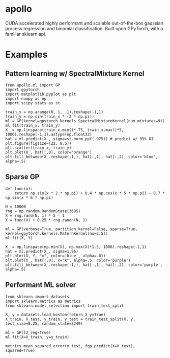 # apollo
CUDA accelerated highly performant and scalable out-of-the-box gaussian process regression and binomial classification. Built upon GPyTorch, with a familiar sklearn api.

# Examples
## Pattern learning w/ SpectralMixture Kernel
```
from apollo.ml import GP
import gpytorch
import matplotlib.pyplot as plt
import numpy as np
import scipy.stats as st

train_x = np.arange(0, 1, .1).reshape(-1,1)
train_y = np.sin(train_x * (2 * np.pi))
ml = GP(kernel=gpytorch.kernels.SpectralMixtureKernel(num_mixtures=9))
ml.fit(train_x, train_y)
X_ = np.linspace(train_x.min()*.75, train_x.max()*5, 1000).reshape(-1,1).astype(np.float32)
hat = ml.predict(X_, sigma=st.norm.ppf(.975)) # predict w/ 95% UI
plt.figure(figsize=(22, 8.5))
plt.scatter(train_x, train_y)
plt.plot(X_, hat[:,0], color='orange')
plt.fill_between(X_.reshape(-1,), hat[:,1], hat[:,2], color='blue', alpha=.5)
```
## Sparse GP
```
def func(x):
    return np.sin(x * 2 * np.pi) + 0.4 * np.cos(x * 5 * np.pi) + 0.7 * np.sin(x * 6 * np.pi)

N = 10000
rng = np.random.RandomState(3685)
X = rng.rand(N, 1) * 2 - 1
Y = func(X) + 0.25 * rng.randn(N, 1)

ml = GP(verbose=True, partition_kernel=False, sparse=True, kernel=gpytorch.kernels.MaternKernel(nu=2.5))
ml.fit(X, Y)

X_ = np.linspace(np.min(X), np.max(X)*1.5, 1000).reshape(-1,1)
hat = ml.predict(X_, sigma=1.96)
plt.plot(X, Y, "x", color='blue', alpha=.01)
plt.plot(X_, hat[:,0], c="k", alpha=.5, color='purple')
plt.fill_between(X_.reshape(-1,), hat[:,1], hat[:,2], color='purple', alpha=.5)
```
## Performant ML solver
```
from sklearn import datasets
import sklearn.metrics as metrics
from sklearn.model_selection import train_test_split

X, y = datasets.load_boston(return_X_y=True)
X_train, X_test, y_train, y_test = train_test_split(X, y, test_size=0.25, random_state=3249)

ml = GP(l2_reg=True)
ml.fit(X=X_train, y=y_train)

metrics.mean_squared_error(y_test, fgp.predict(X=X_test), squared=True)
```

